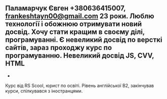 Паламарчук Євген
+380636415007, frankeshtayn00@gmail.com
23 роки. Люблю технології і обожнюю отримувати новий досвід. Хочу стати кращим в своєму ділі, програмуванні. Є невеликий досвід по версткі сайтів, зараз проходжу курс по програмуванню.
Невеликий досвід JS, CVV, HTML
-
-
Курс від RS Scool, юрист по освіті.
Рівень англійської B2, закінчував курси, спілкувався з іностранцями.
